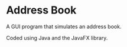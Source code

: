 # Address Book
A GUI program that simulates an address book.

Coded using Java and the JavaFX library.
